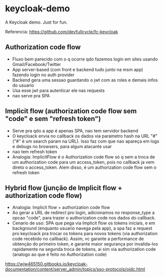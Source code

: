 # keycloak-demo

A Keycloak demo. Just for fun.

Referencia: https://github.com/devfullcycle/fc-keycloak

## Authorization code flow

- Fluxo bem parecido com o q ocorre qdo fazemos login em sites usando Gmail/Facebook/Twitter
- App server-based (com front e backend tudo junto na msm app) fazendo login no auth provider
- Backend gera uma sessao guardando o jwt com as roles e demais infos do usuario
- Usa esse jwt para autenticar ele nas requests
- nao serve pra SPA

## Implicit flow (authorization code flow sem "code" e sem "refresh token")

- Serve pra qdo a app é apenas SPA, nao tem servidor backend
- O keycloack envia no callback os dados via parametro hash na URL "#" ("#" é um search param na URL). Isso faz com que nao apareça em logs e debugs no browsers, para algum atacante usar
- nao tem refresh token
- Analogia: ImplicitFlow é o Authorization code flow só q sem a troca de um authorization code para um access_token, pois no callback ja vem direto o access_token. Alem disso, é um authorization code flow sem o refresh token

## Hybrid flow (junção de Implicit flow + authorization code flow)

- Analogia: Implicit flow + authorization code flow
- Ao gerar a URL de redirect pro login, adicionamos no response_type a opcao "code", para trazer o authorization code nos dados do callback.
- Cenario de uso: SPA que pega via Implicit flow os tokens iniciais, e em background (enquanto usuario navega pela app), a spa faz a request pro keycloack pra trocar os tokens para novos tokens (via authorization code recebido no callback). Assim, vc garante a performance de obtenção do primeiro token, e garante maior segurança por invalida-los rapidamente na segunda troca de tokens, ai sim via authorization code (analogo ao que é feito no Authorization code)

https://wjw465150.gitbooks.io/keycloak-documentation/content/server_admin/topics/sso-protocols/oidc.html
